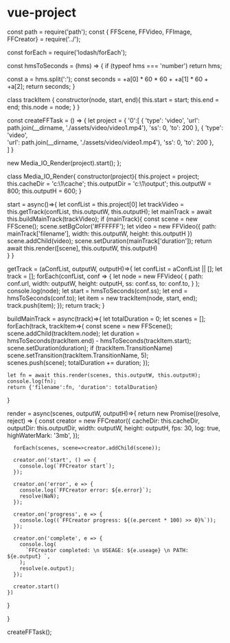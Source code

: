 # vue-project
const path = require('path');
const { FFScene, FFVideo, FFImage, FFCreator} = require('../');

const forEach = require('lodash/forEach');

const hmsToSeconds = (hms) => {
  if (typeof hms === 'number') return hms;

  const a = hms.split(':');
  const seconds = +a[0] * 60 * 60 + +a[1] * 60 + +a[2];
  return seconds;
}

class trackItem {
  constructor(node, start, end){
    this.start = start;
    this.end = end;
    this.node = node;
  }
}

const createFFTask = () => {
  let project = {
    '0':[
        {
          'type': 'video',
          'url': path.join(__dirname, './assets/video/video1.mp4'),
          'ss': 0,
          'to': 200
        },
        {
          'type': 'video',          
          'url': path.join(__dirname, './assets/video/video1.mp4'),
          'ss': 0,
          'to': 200
        },    
    ]
  }

  new Media_IO_Render(project).start();
};

class Media_IO_Render{
  constructor(project){
    this.project = project;
    this.cacheDir = 'c:\\1\\cache';
    this.outputDir = 'c:\\1\\output';
    this.outputW = 800;
    this.outputH = 600;
  }

  start = async()=>{
    let confList = this.project[0]
    let trackVideo = this.getTrack(confList, this.outputW, this.outputH);
    let mainTrack = await this.buildMainTrack(trackVideo);
    if (mainTrack){
      const scene = new FFScene();
      scene.setBgColor('#FFFFFF');
      let video = new FFVideo({
        path: mainTrack['filename'],
        width: this.outputW,
        height: this.outputH
      })
      scene.addChild(video);
      scene.setDuration(mainTrack['duration']);
      return await this.render([scene], this.outputW, this.outputH)  
    }
  }

  getTrack = (aConfList, outputW, outputH)=>{
    let confList = aConfList || [];
    let track = [];
    forEach(confList, conf => {
      let node = new FFVideo(
        {
          path: conf.url,
          width: outputW,
          height: outputH,
          ss: conf.ss,
          to: conf.to,
        }
      );
      console.log(node);
      let start = hmsToSeconds(conf.ss);
      let end = hmsToSeconds(conf.to);
      let item = new trackItem(node, start, end);
      track.push(item);
    });
    return track;
  }

  buildMainTrack = async(track)=>{
    let totalDuration = 0;
    let scenes = [];
    forEach(track, trackItem=>{
        const scene = new FFScene();      
        scene.addChild(trackItem.node);
        let duration = hmsToSeconds(trackItem.end) - hmsToSeconds(trackItem.start);
        scene.setDuration(duration);
        if (trackItem.TransitionName)
          scene.setTransition(trackItem.TransitionName, 5);      
        scenes.push(scene);
        totalDuration += duration;
    });
    
    let fn = await this.render(scenes, this.outputW, this.outputH);
    console.log(fn);
    return {'filename':fn, 'duration': totalDuration}
  }

  render = async(scenes, outputW, outputH)=>{
    return new Promise((resolve, reject) => {
      const creator = new FFCreator({
        cacheDir: this.cacheDir,
        outputDir: this.outputDir,
        width: outputW,
        height: outputH,
        fps: 30,
        log: true,
        highWaterMark: '3mb',
      });   
  
      forEach(scenes, scene=>creator.addChild(scene));
  
      creator.on('start', () => {
        console.log(`FFCreator start`);
      });
  
      creator.on('error', e => {
        console.log(`FFCreator error: ${e.error}`);
        resolve(NaN);
      });
  
      creator.on('progress', e => {
        console.log((`FFCreator progress: ${(e.percent * 100) >> 0}%`));
      });
  
      creator.on('complete', e => {
        console.log(
          `FFCreator completed: \n USEAGE: ${e.useage} \n PATH: ${e.output} `,
        );
        resolve(e.output);
      });
  
      creator.start()
    })
  }

}

createFFTask();

